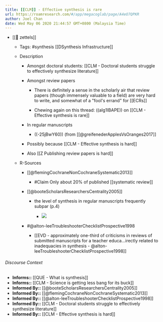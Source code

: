 ```yaml
---
title: [[CLM]] - Effective synthesis is rare
url: https://roamresearch.com/#/app/megacoglab/page/A4eO7QPKR
author: Joel Chan
date: Wed May 06 2020 21:44:57 GMT+0800 (Malaysia Time)
---
```


- [[🌲 zettels]]

    - Tags: #synthesis [[DSynthesis Infrastructure]]

    - Description

        - Amongst doctoral students: [[CLM - Doctoral students struggle to effectively synthesize literature]]

        - Amongst review papers

            - There is definitely a sense in the scholarly air that review papers (though immensely valuable to a field) are very hard to write, and somewhat of a "fool's errand" for [[ECRs]]

            - Chewing again on this thread: ((aIg1IBAPE)) on [[CLM - Effective synthesis is rare]]

        - In regular manuscripts

            - ((-25jBwY60)) (from [[@greifenederApplesVsOranges2017]]

        - Possibly because [[CLM - Effective synthesis is hard]]

        - Also [[Z Publishing review papers is hard]]

    - R-Sources

        - [[@flemingCochraneNonCochraneSystematic2013]]

            - #Claim Only about 20% of published [[systematic review]]

        - [[@booteScholarsResearchersCentrality2005]]

            - the level of synthesis in regular manuscripts frequently subpar (p.4)

                - ![](https://firebasestorage.googleapis.com/v0/b/firescript-577a2.appspot.com/o/imgs%2Fapp%2Fmegacoglab%2FNbJN82GKeI.png?alt=media&token=94bb3cf6-b064-4fe9-a64b-7b03468bd692)

        - #@alton-leeTroubleshooterChecklistProspective1998

            - [[EVD - approximately one-third of criticisms in reviews of submitted manuscripts for a teacher educa...irectly related to inadequacies in synthesis - @alton-leeTroubleshooterChecklistProspective1998]]

###### Discourse Context

- **Informs::** [[QUE - What is synthesis]]
- **Informs::** [[CLM - Science is getting less bang for its buck]]
- **Informed By::** [[@booteScholarsResearchersCentrality2005]]
- **Informed By::** [[@flemingCochraneNonCochraneSystematic2013]]
- **Informed By::** [[@alton-leeTroubleshooterChecklistProspective1998]]
- **Informed By::** [[CLM - Doctoral students struggle to effectively synthesize literature]]
- **Informed By::** [[CLM - Effective synthesis is hard]]
